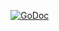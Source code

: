 [![GoDoc](https://img.shields.io/badge/godoc-reference-5272B4.svg)](https://godoc.org/code.uplex.de/uplex-varnish/k8s-ingress/pkg/interfaces)
